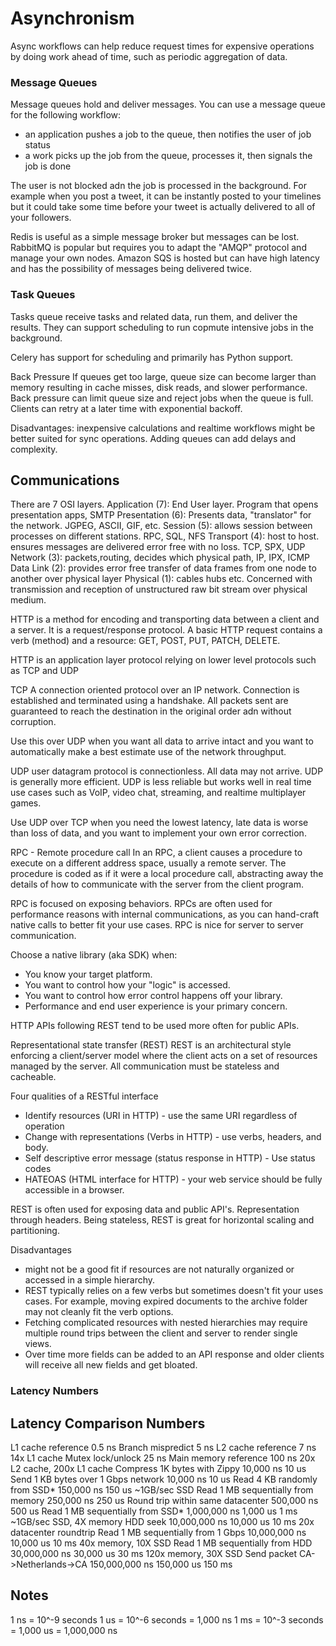# Asynchronism

Async workflows can help reduce request times for expensive operations by doing
work ahead of time, such as periodic aggregation of data.

### Message Queues
Message queues hold and deliver messages. You can use a message queue for the
following workflow:
- an application pushes a job to the queue, then notifies the user of job status
- a work picks up the job from the queue, processes it, then signals the job is done

The user is not blocked adn the job is processed in the background. For example
when you post a tweet, it can be instantly posted to your timelines but it could
take some time before your tweet is actually delivered to all of your followers.

Redis is useful as a simple message broker but messages can be lost.
RabbitMQ is popular but requires you to adapt the "AMQP" protocol and manage
your own nodes.
Amazon SQS is hosted but can have high latency and has the possibility of messages
being delivered twice.

### Task Queues
Tasks queue receive tasks and related data, run them, and deliver the results.
They can support scheduling to run copmute intensive jobs in the background.

Celery has support for scheduling and primarily has Python support.

Back Pressure
If queues get too large, queue size can become larger than memory resulting in
cache misses, disk reads, and slower performance. Back pressure can limit queue
size and reject jobs when the queue is full. Clients can retry at a later time
with exponential backoff.

Disadvantages: inexpensive calculations and realtime workflows might be better
suited for sync operations. Adding queues can add delays and complexity.

## Communications
There are 7 OSI layers.
Application (7): End User layer. Program that opens presentation apps, SMTP
Presentation (6): Presents data, "translator" for the network. JGPEG, ASCII, GIF, etc.
Session (5): allows session between processes on different stations. RPC, SQL, NFS
Transport (4): host to host. ensures messages are delivered error free with no loss. TCP, SPX, UDP
Network (3): packets,routing, decides which physical path, IP, IPX, ICMP
Data Link (2): provides error free transfer of data frames from one node to another over physical layer
Physical (1): cables hubs etc. Concerned with transmission and reception of unstructured raw bit stream over physical medium.

HTTP is a method for encoding and transporting data between a client and a server.
It is a request/response protocol. A basic HTTP request contains a verb (method)
and a resource: GET, POST, PUT, PATCH, DELETE.

HTTP is an application layer protocol relying on lower level protocols such as TCP and UDP

TCP
A connection oriented protocol over an IP network. Connection is established and
terminated using a handshake. All packets sent are guaranteed to reach the destination
in the original order adn without corruption.

Use this over UDP when you want all data to arrive intact and you want to automatically
make a best estimate use of the network throughput.

UDP
user datagram protocol is connectionless. All data may not arrive. UDP is generally
more efficient. UDP is less reliable but works well in real time use cases such as VoIP,
video chat, streaming, and realtime multiplayer games.

Use UDP over TCP when you need the lowest latency, late data is worse than loss of
data, and you want to implement your own error correction.

RPC - Remote procedure call
In an RPC, a client causes a procedure to execute on a different address space,
usually a remote server. The procedure is coded as if it were a local procedure
call, abstracting away the details of how to communicate with the server from
the client program.

RPC is focused on exposing behaviors. RPCs are often used for performance
reasons with internal communications, as you can hand-craft native calls to
better fit your use cases. RPC is nice for server to server communication.

Choose a native library (aka SDK) when:

- You know your target platform.
- You want to control how your "logic" is accessed.
- You want to control how error control happens off your library.
- Performance and end user experience is your primary concern.

HTTP APIs following REST tend to be used more often for public APIs.

Representational state transfer (REST)
REST is an architectural style enforcing a client/server model where the client
acts on a set of resources managed by the server. All communication must be
stateless and cacheable.

Four qualities of a RESTful interface
- Identify resources (URI in HTTP) - use the same URI regardless of operation
- Change with representations (Verbs in HTTP) - use verbs, headers, and body.
- Self descriptive error message (status response in HTTP) - Use status codes
- HATEOAS (HTML interface for HTTP) - your web service should be fully accessible
in a browser.

REST is often used for exposing data and public API's. Representation through headers.
Being stateless, REST is great for horizontal scaling and partitioning.

Disadvantages
- might not be a good fit if resources are not naturally organized or accessed in
a simple hierarchy.
- REST typically relies on a few verbs but sometimes doesn't fit your uses cases.
For example, moving expired documents to the archive folder may not cleanly fit
the verb options.
- Fetching complicated resources with nested hierarchies may require multiple
round trips between the client and server to render single views.
- Over time more fields can be added to an API response and older clients will
receive all new fields and get bloated.

### Latency Numbers
Latency Comparison Numbers
--------------------------
L1 cache reference                           0.5 ns
Branch mispredict                            5   ns
L2 cache reference                           7   ns                      14x L1 cache
Mutex lock/unlock                           25   ns
Main memory reference                      100   ns                      20x L2 cache, 200x L1 cache
Compress 1K bytes with Zippy            10,000   ns       10 us
Send 1 KB bytes over 1 Gbps network     10,000   ns       10 us
Read 4 KB randomly from SSD*           150,000   ns      150 us          ~1GB/sec SSD
Read 1 MB sequentially from memory     250,000   ns      250 us
Round trip within same datacenter      500,000   ns      500 us
Read 1 MB sequentially from SSD*     1,000,000   ns    1,000 us    1 ms  ~1GB/sec SSD, 4X memory
HDD seek                            10,000,000   ns   10,000 us   10 ms  20x datacenter roundtrip
Read 1 MB sequentially from 1 Gbps  10,000,000   ns   10,000 us   10 ms  40x memory, 10X SSD
Read 1 MB sequentially from HDD     30,000,000   ns   30,000 us   30 ms 120x memory, 30X SSD
Send packet CA->Netherlands->CA    150,000,000   ns  150,000 us  150 ms

Notes
-----
1 ns = 10^-9 seconds
1 us = 10^-6 seconds = 1,000 ns
1 ms = 10^-3 seconds = 1,000 us = 1,000,000 ns
